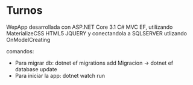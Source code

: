 # Turnos
 WepApp desarrollada con ASP.NET Core 3.1 C# MVC EF, utilizando MaterializeCSS HTML5 JQUERY y conectandola a  SQLSERVER utlizando OnModelCreating

 comandos:
 - Para migrar db:  dotnet ef migrations add Migracion -> dotnet ef database update
 - Para iniciar la app: dotnet watch run